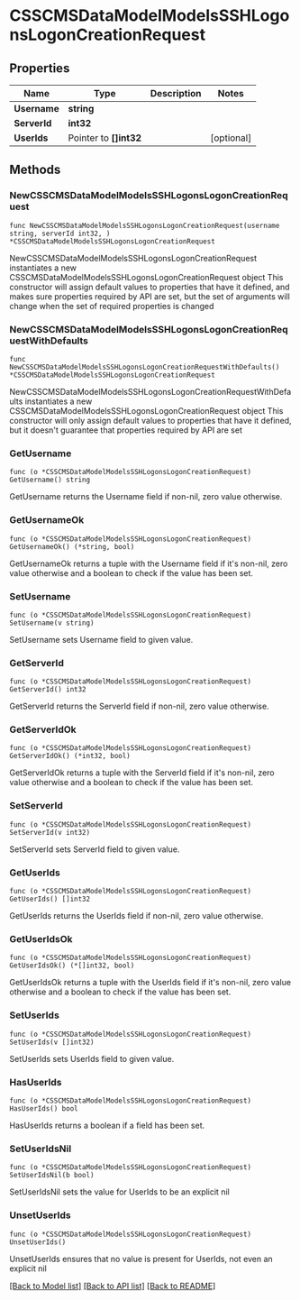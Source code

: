 # CSSCMSDataModelModelsSSHLogonsLogonCreationRequest

## Properties

Name | Type | Description | Notes
------------ | ------------- | ------------- | -------------
**Username** | **string** |  | 
**ServerId** | **int32** |  | 
**UserIds** | Pointer to **[]int32** |  | [optional] 

## Methods

### NewCSSCMSDataModelModelsSSHLogonsLogonCreationRequest

`func NewCSSCMSDataModelModelsSSHLogonsLogonCreationRequest(username string, serverId int32, ) *CSSCMSDataModelModelsSSHLogonsLogonCreationRequest`

NewCSSCMSDataModelModelsSSHLogonsLogonCreationRequest instantiates a new CSSCMSDataModelModelsSSHLogonsLogonCreationRequest object
This constructor will assign default values to properties that have it defined,
and makes sure properties required by API are set, but the set of arguments
will change when the set of required properties is changed

### NewCSSCMSDataModelModelsSSHLogonsLogonCreationRequestWithDefaults

`func NewCSSCMSDataModelModelsSSHLogonsLogonCreationRequestWithDefaults() *CSSCMSDataModelModelsSSHLogonsLogonCreationRequest`

NewCSSCMSDataModelModelsSSHLogonsLogonCreationRequestWithDefaults instantiates a new CSSCMSDataModelModelsSSHLogonsLogonCreationRequest object
This constructor will only assign default values to properties that have it defined,
but it doesn't guarantee that properties required by API are set

### GetUsername

`func (o *CSSCMSDataModelModelsSSHLogonsLogonCreationRequest) GetUsername() string`

GetUsername returns the Username field if non-nil, zero value otherwise.

### GetUsernameOk

`func (o *CSSCMSDataModelModelsSSHLogonsLogonCreationRequest) GetUsernameOk() (*string, bool)`

GetUsernameOk returns a tuple with the Username field if it's non-nil, zero value otherwise
and a boolean to check if the value has been set.

### SetUsername

`func (o *CSSCMSDataModelModelsSSHLogonsLogonCreationRequest) SetUsername(v string)`

SetUsername sets Username field to given value.


### GetServerId

`func (o *CSSCMSDataModelModelsSSHLogonsLogonCreationRequest) GetServerId() int32`

GetServerId returns the ServerId field if non-nil, zero value otherwise.

### GetServerIdOk

`func (o *CSSCMSDataModelModelsSSHLogonsLogonCreationRequest) GetServerIdOk() (*int32, bool)`

GetServerIdOk returns a tuple with the ServerId field if it's non-nil, zero value otherwise
and a boolean to check if the value has been set.

### SetServerId

`func (o *CSSCMSDataModelModelsSSHLogonsLogonCreationRequest) SetServerId(v int32)`

SetServerId sets ServerId field to given value.


### GetUserIds

`func (o *CSSCMSDataModelModelsSSHLogonsLogonCreationRequest) GetUserIds() []int32`

GetUserIds returns the UserIds field if non-nil, zero value otherwise.

### GetUserIdsOk

`func (o *CSSCMSDataModelModelsSSHLogonsLogonCreationRequest) GetUserIdsOk() (*[]int32, bool)`

GetUserIdsOk returns a tuple with the UserIds field if it's non-nil, zero value otherwise
and a boolean to check if the value has been set.

### SetUserIds

`func (o *CSSCMSDataModelModelsSSHLogonsLogonCreationRequest) SetUserIds(v []int32)`

SetUserIds sets UserIds field to given value.

### HasUserIds

`func (o *CSSCMSDataModelModelsSSHLogonsLogonCreationRequest) HasUserIds() bool`

HasUserIds returns a boolean if a field has been set.

### SetUserIdsNil

`func (o *CSSCMSDataModelModelsSSHLogonsLogonCreationRequest) SetUserIdsNil(b bool)`

 SetUserIdsNil sets the value for UserIds to be an explicit nil

### UnsetUserIds
`func (o *CSSCMSDataModelModelsSSHLogonsLogonCreationRequest) UnsetUserIds()`

UnsetUserIds ensures that no value is present for UserIds, not even an explicit nil

[[Back to Model list]](../README.md#documentation-for-models) [[Back to API list]](../README.md#documentation-for-api-endpoints) [[Back to README]](../README.md)


